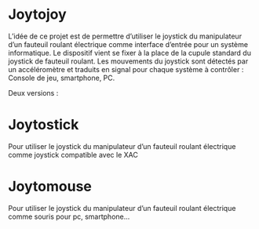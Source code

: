 # Joytojoy

L’idée de ce projet est de permettre d’utiliser le joystick du manipulateur d’un fauteuil roulant électrique comme interface d’entrée pour un système informatique.
Le dispositif vient se fixer à la place de la cupule standard du joystick de fauteuil roulant.
Les mouvements du joystick sont détectés par un accéléromètre et traduits en signal pour chaque système à contrôler : Console de jeu, smartphone, PC.

Deux versions :
# Joytostick
Pour utiliser le joystick du manipulateur d’un fauteuil roulant électrique comme joystick compatible avec le XAC

# Joytomouse
Pour utiliser le joystick du manipulateur d’un fauteuil roulant électrique comme souris pour pc, smartphone...

